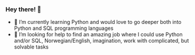 ### Hey there! 👋

- 🌱 I’m currently learning Python and would love to go deeper both into Python and SQL programming languages
- 🤔 I’m looking for help to find an amazing job where I could use Python and/or SQL, Norwegian/English, imagination, work with complicated, but solvable tasks
